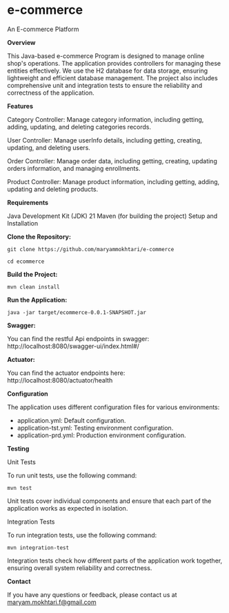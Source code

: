 # e-commerce
An E-commerce Platform

**Overview**

This Java-based e-commerce Program is designed to manage online shop's operations. The application provides controllers for managing these entities effectively. We use the H2 database for data storage, ensuring lightweight and efficient database management. The project also includes comprehensive unit and integration tests to ensure the reliability and correctness of the application.

**Features**

Category Controller: Manage category information, including getting, adding, updating, and deleting categories records.

User Controller: Manage userInfo details, including getting, creating, updating, and deleting users.

Order Controller: Manage order data, including getting, creating, updating orders information, and managing enrollments.

Product Controller: Manage product information, including getting, adding, updating and deleting products.

**Requirements**

Java Development Kit (JDK) 21 Maven (for building the project) Setup and Installation

**Clone the Repository:**

`git clone https://github.com/maryammokhtari/e-commerce`

`cd ecommerce`

**Build the Project:**

`mvn clean install`

**Run the Application:**

`java -jar target/ecommerce-0.0.1-SNAPSHOT.jar`

**Swagger:**

You can find the restful Api endpoints in swagger: http://localhost:8080/swagger-ui/index.html#/

**Actuator:**

You can find the actuator endpoints here: http://localhost:8080/actuator/health

**Configuration**

The application uses different configuration files for various environments:

* application.yml: Default configuration.
* application-tst.yml: Testing environment configuration.
* application-prd.yml: Production environment configuration.

**Testing**

Unit Tests

To run unit tests, use the following command:

`mvn test`

Unit tests cover individual components and ensure that each part of the application works as expected in isolation.

Integration Tests

To run integration tests, use the following command:

`mvn integration-test`

Integration tests check how different parts of the application work together, ensuring overall system reliability and correctness.

**Contact**

If you have any questions or feedback, please contact us at maryam.mokhtari.f@gmail.com
